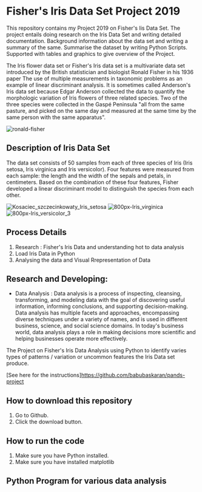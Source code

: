 # Fisher's Iris Data Set Project 2019


This repository contains my  Project 2019 on Fisher's Iis Data Set.  The project entails doing research on the Iris Data Set and writing detailed documentation.  Background information about the data set and writing a summary of the same.  Summarise the dataset by writing Python Scripts.  Supported with tables and graphics to give overview of the Project.

The Iris flower data set or Fisher's Iris data set is a multivariate data set introduced by the British statistician and biologist Ronald Fisher in his 1936 paper The use of multiple measurements in taxonomic problems as an example of linear discriminant analysis. It is sometimes called Anderson's Iris data set because Edgar Anderson collected the data to quantify the morphologic variation of Iris flowers of three related species. Two of the three species were collected in the Gaspé Peninsula "all from the same pasture, and picked on the same day and measured at the same time by the same person with the same apparatus".

![ronald-fisher](https://user-images.githubusercontent.com/48861486/56838903-dc6c6900-6877-11e9-80eb-25758e5e3431.JPG)

## Description of Iris Data Set

The data set consists of 50 samples from each of three species of Iris (Iris setosa, Iris virginica and Iris versicolor). Four features were measured from each sample: the length and the width of the sepals and petals, in centimeters. Based on the combination of these four features, Fisher developed a linear discriminant model to distinguish the species from each other. 


![Kosaciec_szczecinkowaty_Iris_setosa](https://user-images.githubusercontent.com/48861486/56839483-9cf34c00-687a-11e9-9040-73e8284c8366.jpg)
![800px-Iris_virginica](https://user-images.githubusercontent.com/48861486/56839491-a086d300-687a-11e9-8b49-3f93aea338a1.jpg)
![800px-Iris_versicolor_3](https://user-images.githubusercontent.com/48861486/56839493-a2509680-687a-11e9-9f68-76efa0bcf811.jpg)

## Process Details

1. Research : Fisher's Iris Data and understanding hot to data analysis
2. Load Iris Data in Python
3. Analysing the data and Visual Rrepresentation of Data

## Research and Developing:

* Data Analysis : Data analysis is a process of inspecting, cleansing, transforming, and modeling data with the goal of discovering useful information, informing conclusions, and supporting decision-making. Data analysis has multiple facets and approaches, encompassing diverse techniques under a variety of names, and is used in different business, science, and social science domains. In today's business world, data analysis plays a role in making decisions more scientific and helping businesses operate more effectively.

The Project on Fisher's Iris Data Analysis using Python to identify varies types of patterns / variation or uncommon features the Iris Data set produce.



[See here for the instructions]https://github.com/babubaskaran/pands-project

## How to download this repository

1. Go to Github.
2. Click the download button.

## How to run the code

1. Make sure you have Python installed.
2. Make sure you have installed matplotlib


## Python Program for various data analysis


